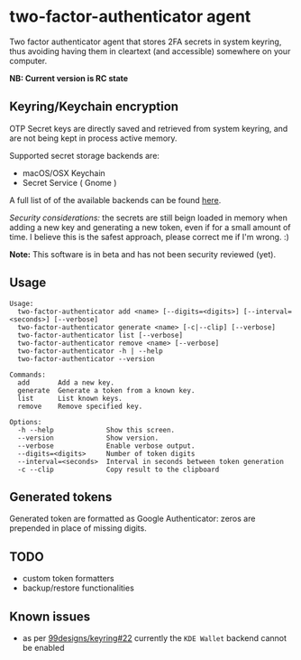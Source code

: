 # two-factor-authenticator agent

Two factor authenticator agent that stores 2FA secrets in system keyring, thus
avoiding having them in cleartext (and accessible) somewhere on your computer.

**NB: Current version is RC state**

## Keyring/Keychain encryption

OTP Secret keys are directly saved and retrieved from system keyring, and are not
being kept in process active memory.

Supported secret storage backends are:
- macOS/OSX Keychain
- Secret Service ( Gnome )

A full list of of the available backends can be found [here](https://github.com/99designs/keyring).

*Security considerations:* the secrets are still beign loaded in memory when
adding a new key and generating a new token, even if for a small amount of time.
I believe this is the safest approach, please correct me if I'm wrong. :)

**Note:** This software is in beta and has not been security reviewed (yet).

## Usage

```
Usage:
  two-factor-authenticator add <name> [--digits=<digits>] [--interval=<seconds>] [--verbose]
  two-factor-authenticator generate <name> [-c|--clip] [--verbose]
  two-factor-authenticator list [--verbose]
  two-factor-authenticator remove <name> [--verbose]
  two-factor-authenticator -h | --help
  two-factor-authenticator --version

Commands:
  add       Add a new key.
  generate  Generate a token from a known key.
  list      List known keys.
  remove    Remove specified key.

Options:
  -h --help             Show this screen.
  --version             Show version.
  --verbose             Enable verbose output.
  --digits=<digits>     Number of token digits
  --interval=<seconds>  Interval in seconds between token generation
  -c --clip             Copy result to the clipboard
```

## Generated tokens

Generated token are formatted as Google Authenticator: zeros are prepended in
place of missing digits.

## TODO

- custom token formatters
- backup/restore functionalities

## Known issues

- as per [99designs/keyring#22](https://github.com/99designs/keyring/pull/22)
  currently the `KDE Wallet` backend cannot be enabled
